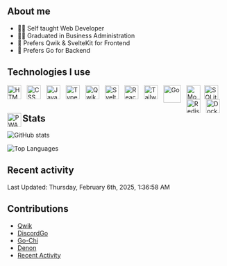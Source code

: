 ## About me

- 👨‍💻 Self taught Web Developer
- 👨‍🎓 Graduated in Business Administration
- 📱 Prefers Qwik & SvelteKit for Frontend
- 💽 Prefers Go for Backend

## Technologies I use

<img align="left" alt="HTML" width="32px" src="https://cdn.jsdelivr.net/gh/devicons/devicon/icons/html5/html5-original-wordmark.svg" style="padding-right:10px;" />
<img align="left" alt="CSS" width="32px" src="https://cdn.jsdelivr.net/gh/devicons/devicon/icons/css3/css3-original-wordmark.svg" style="padding-right:10px;" />
<img align="left" alt="Javascript" width="32px" src="https://cdn.jsdelivr.net/gh/devicons/devicon/icons/javascript/javascript-original.svg" style="padding-right:10px;" />
<img align="left" alt="Typescript" width="32px" src="https://cdn.jsdelivr.net/gh/devicons/devicon/icons/typescript/typescript-original.svg" style="padding-right:10px;" />
<img align="left" alt="Qwik" width="32px" src="https://cdn.jsdelivr.net/gh/devicons/devicon@latest/icons/qwik/qwik-original.svg" style="padding-right:10px;" />
<img align="left" alt="Svelte" width="32px" src="https://cdn.jsdelivr.net/gh/devicons/devicon/icons/svelte/svelte-original.svg" style="padding-right:10px;" />
<img align="left" alt="React" width="32px"  src="https://cdn.jsdelivr.net/gh/devicons/devicon/icons/react/react-original.svg" style="padding-right:10px;"  />
<img align="left" alt="TailwindCSS" width="32px" src="https://cdn.jsdelivr.net/gh/devicons/devicon@latest/icons/tailwindcss/tailwindcss-original.svg" style="padding-right:10px;" />
<img align="left" alt="Go" width="40px" src="https://cdn.jsdelivr.net/gh/devicons/devicon/icons/go/go-original-wordmark.svg" style="padding-right:10px;" />
<img align="left" alt="MongoDB" width="32px" src="https://cdn.jsdelivr.net/gh/devicons/devicon/icons/mongodb/mongodb-original.svg" style="padding-right:6px;" />
<img align="left" alt="SQLite" width="32px" src="https://cdn.jsdelivr.net/gh/devicons/devicon@latest/icons/sqlite/sqlite-original.svg" style="padding-right:6px;" />
<img align="left" alt="Redis" width="32px" src="https://cdn.jsdelivr.net/gh/devicons/devicon/icons/redis/redis-original.svg" style="padding-right:10px;" />
<img align="left" alt="Docker" width="32px" src="https://cdn.jsdelivr.net/gh/devicons/devicon/icons/docker/docker-plain.svg" style="padding-right:10px;" />
<img align="left" alt="PWA" width="32px" src="https://api.iconify.design/logos/pwa.svg?download=1&width=42&height=42" />


<br />
<br />

## Stats

![GitHub stats](https://github-readme-stats-henna-six-92.vercel.app/api?username=a2-nier&count_private=true&show_icons=true&hide=stars&PAT_1)

![Top Languages](https://github-readme-stats-henna-six-92.vercel.app/api/top-langs/?username=a2-nier&PAT_1)

## Recent activity

<!--RECENT_ACTIVITY:start-->
<!--RECENT_ACTIVITY:end-->

<!--RECENT_ACTIVITY:last_update-->
Last Updated: Thursday, February 6th, 2025, 1:36:58 AM
<!--RECENT_ACTIVITY:last_update_end-->

## Contributions

- [Qwik](https://github.com/QwikDev/qwik/pull/7211)
- [DiscordGo](https://github.com/bwmarrin/discordgo/pull/1262)
- [Go-Chi](https://github.com/go-chi/docs/pull/5)
- [Denon](https://github.com/denosaurs/denon/pull/96)
- [Recent Activity](https://github.com/Readme-Workflows/recent-activity/pull/272)
